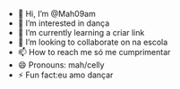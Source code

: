 - 👋 Hi, I’m @Mah09am
- 👀 I’m interested in dança 
- 🌱 I’m currently learning a criar link
- 💞️ I’m looking to collaborate on na escola
- 📫 How to reach me só me cumprimentar
- 😄 Pronouns: mah/celly
- ⚡ Fun fact:eu amo dançar

<!---
Mah09am/Mah09am is a ✨ special ✨ repository because its `README.md` (this file) appears on your GitHub profile.
You can click the Preview link to take a look at your changes.
--->
